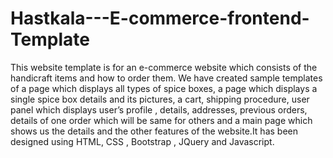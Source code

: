 # Hastkala---E-commerce-frontend-Template

This website template is for an e-commerce website which consists of the handicraft
items and how to order them. We have created sample templates of a page which
displays all types of spice boxes, a page which displays a single spice box details
and its pictures, a cart, shipping procedure, user panel which displays user’s profile ,
details, addresses, previous orders, details of one order which will be same for
others and a main page which shows us the details and the other features of the
website.It has been designed using HTML, CSS , Bootstrap , JQuery and Javascript.
